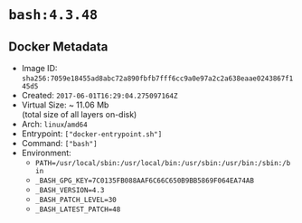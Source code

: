 # `bash:4.3.48`

## Docker Metadata

- Image ID: `sha256:7059e18455ad8abc72a890fbfb7fff6cc9a0e97a2c2a638eaae0243867f145d5`
- Created: `2017-06-01T16:29:04.275097164Z`
- Virtual Size: ~ 11.06 Mb  
  (total size of all layers on-disk)
- Arch: `linux`/`amd64`
- Entrypoint: `["docker-entrypoint.sh"]`
- Command: `["bash"]`
- Environment:
  - `PATH=/usr/local/sbin:/usr/local/bin:/usr/sbin:/usr/bin:/sbin:/bin`
  - `_BASH_GPG_KEY=7C0135FB088AAF6C66C650B9BB5869F064EA74AB`
  - `_BASH_VERSION=4.3`
  - `_BASH_PATCH_LEVEL=30`
  - `_BASH_LATEST_PATCH=48`
